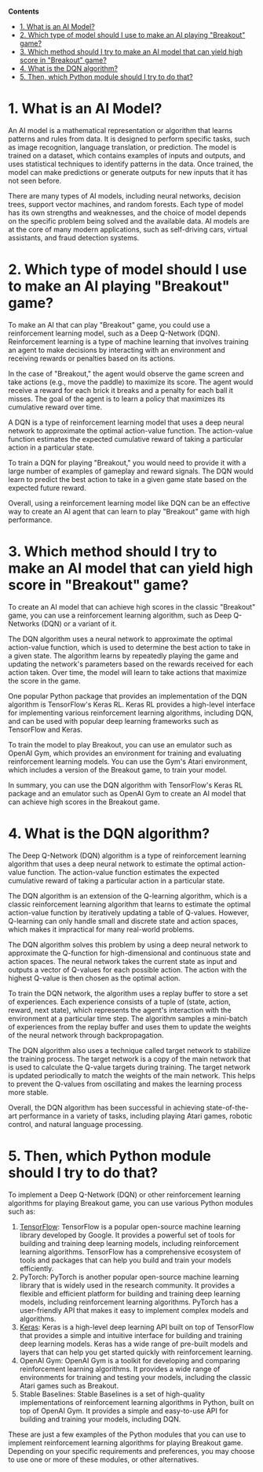 **Contents**
- [1. What is an AI Model?](#1-what-is-an-ai-model)
- [2. Which type of model should I use to make an AI playing "Breakout" game?](#2-which-type-of-model-should-i-use-to-make-an-ai-playing-breakout-game)
- [3. Which method should I try to make an AI model that can yield high score in "Breakout" game?](#3-which-method-should-i-try-to-make-an-ai-model-that-can-yield-high-score-in-breakout-game)
- [4. What is the DQN algorithm?](#4-what-is-the-dqn-algorithm)
- [5. Then, which Python module should I try to do that?](#5-then-which-python-module-should-i-try-to-do-that)

# 1. What is an AI Model?
An AI model is a mathematical representation or algorithm that learns patterns and rules from data. It is designed to perform specific tasks, such as image recognition, language translation, or prediction. The model is trained on a dataset, which contains examples of inputs and outputs, and uses statistical techniques to identify patterns in the data. Once trained, the model can make predictions or generate outputs for new inputs that it has not seen before.

There are many types of AI models, including neural networks, decision trees, support vector machines, and random forests. Each type of model has its own strengths and weaknesses, and the choice of model depends on the specific problem being solved and the available data. AI models are at the core of many modern applications, such as self-driving cars, virtual assistants, and fraud detection systems.

# 2. Which type of model should I use to make an AI playing "Breakout" game?
To make an AI that can play "Breakout" game, you could use a reinforcement learning model, such as a Deep Q-Network (DQN). Reinforcement learning is a type of machine learning that involves training an agent to make decisions by interacting with an environment and receiving rewards or penalties based on its actions.

In the case of "Breakout," the agent would observe the game screen and take actions (e.g., move the paddle) to maximize its score. The agent would receive a reward for each brick it breaks and a penalty for each ball it misses. The goal of the agent is to learn a policy that maximizes its cumulative reward over time.

A DQN is a type of reinforcement learning model that uses a deep neural network to approximate the optimal action-value function. The action-value function estimates the expected cumulative reward of taking a particular action in a particular state.

To train a DQN for playing "Breakout," you would need to provide it with a large number of examples of gameplay and reward signals. The DQN would learn to predict the best action to take in a given game state based on the expected future reward.

Overall, using a reinforcement learning model like DQN can be an effective way to create an AI agent that can learn to play "Breakout" game with high performance.

# 3. Which method should I try to make an AI model that can yield high score in "Breakout" game?
To create an AI model that can achieve high scores in the classic "Breakout" game, you can use a reinforcement learning algorithm, such as Deep Q-Networks (DQN) or a variant of it.

The DQN algorithm uses a neural network to approximate the optimal action-value function, which is used to determine the best action to take in a given state. The algorithm learns by repeatedly playing the game and updating the network's parameters based on the rewards received for each action taken. Over time, the model will learn to take actions that maximize the score in the game.

One popular Python package that provides an implementation of the DQN algorithm is TensorFlow's Keras RL. Keras RL provides a high-level interface for implementing various reinforcement learning algorithms, including DQN, and can be used with popular deep learning frameworks such as TensorFlow and Keras.

To train the model to play Breakout, you can use an emulator such as OpenAI Gym, which provides an environment for training and evaluating reinforcement learning models. You can use the Gym's Atari environment, which includes a version of the Breakout game, to train your model.

In summary, you can use the DQN algorithm with TensorFlow's Keras RL package and an emulator such as OpenAI Gym to create an AI model that can achieve high scores in the Breakout game.

# 4. What is the DQN algorithm?
The Deep Q-Network (DQN) algorithm is a type of reinforcement learning algorithm that uses a deep neural network to estimate the optimal action-value function. The action-value function estimates the expected cumulative reward of taking a particular action in a particular state.

The DQN algorithm is an extension of the Q-learning algorithm, which is a classic reinforcement learning algorithm that learns to estimate the optimal action-value function by iteratively updating a table of Q-values. However, Q-learning can only handle small and discrete state and action spaces, which makes it impractical for many real-world problems.

The DQN algorithm solves this problem by using a deep neural network to approximate the Q-function for high-dimensional and continuous state and action spaces. The neural network takes the current state as input and outputs a vector of Q-values for each possible action. The action with the highest Q-value is then chosen as the optimal action.

To train the DQN network, the algorithm uses a replay buffer to store a set of experiences. Each experience consists of a tuple of (state, action, reward, next state), which represents the agent's interaction with the environment at a particular time step. The algorithm samples a mini-batch of experiences from the replay buffer and uses them to update the weights of the neural network through backpropagation.

The DQN algorithm also uses a technique called target network to stabilize the training process. The target network is a copy of the main network that is used to calculate the Q-value targets during training. The target network is updated periodically to match the weights of the main network. This helps to prevent the Q-values from oscillating and makes the learning process more stable.

Overall, the DQN algorithm has been successful in achieving state-of-the-art performance in a variety of tasks, including playing Atari games, robotic control, and natural language processing.

# 5. Then, which Python module should I try to do that?
To implement a Deep Q-Network (DQN) or other reinforcement learning algorithms for playing Breakout game, you can use various Python modules such as:

1. [TensorFlow](Tenserflow.md): TensorFlow is a popular open-source machine learning library developed by Google. It provides a powerful set of tools for building and training deep learning models, including reinforcement learning algorithms. TensorFlow has a comprehensive ecosystem of tools and packages that can help you build and train your models efficiently.
2. PyTorch: PyTorch is another popular open-source machine learning library that is widely used in the research community. It provides a flexible and efficient platform for building and training deep learning models, including reinforcement learning algorithms. PyTorch has a user-friendly API that makes it easy to implement complex models and algorithms.
3. [Keras](Keras.md): Keras is a high-level deep learning API built on top of TensorFlow that provides a simple and intuitive interface for building and training deep learning models. Keras has a wide range of pre-built models and layers that can help you get started quickly with reinforcement learning.
4. OpenAI Gym: OpenAI Gym is a toolkit for developing and comparing reinforcement learning algorithms. It provides a wide range of environments for training and testing your models, including the classic Atari games such as Breakout.
5. Stable Baselines: Stable Baselines is a set of high-quality implementations of reinforcement learning algorithms in Python, built on top of OpenAI Gym. It provides a simple and easy-to-use API for building and training your models, including DQN.

These are just a few examples of the Python modules that you can use to implement reinforcement learning algorithms for playing Breakout game. Depending on your specific requirements and preferences, you may choose to use one or more of these modules, or other alternatives.